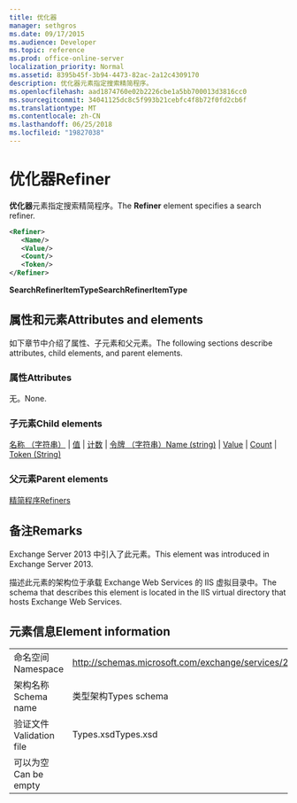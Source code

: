```yaml
---
title: 优化器
manager: sethgros
ms.date: 09/17/2015
ms.audience: Developer
ms.topic: reference
ms.prod: office-online-server
localization_priority: Normal
ms.assetid: 8395b45f-3b94-4473-82ac-2a12c4309170
description: 优化器元素指定搜索精简程序。
ms.openlocfilehash: aad1874760e02b2226cbe1a5bb700013d3816cc0
ms.sourcegitcommit: 34041125dc8c5f993b21cebfc4f8b72f0fd2cb6f
ms.translationtype: MT
ms.contentlocale: zh-CN
ms.lasthandoff: 06/25/2018
ms.locfileid: "19827038"
---
```

# <a name="refiner"></a><span data-ttu-id="9329c-103">优化器</span><span class="sxs-lookup"><span data-stu-id="9329c-103">Refiner</span></span>

<span data-ttu-id="9329c-104">**优化器**元素指定搜索精简程序。</span><span class="sxs-lookup"><span data-stu-id="9329c-104">The **Refiner** element specifies a search refiner.</span></span> 
  
```XML
<Refiner>
   <Name/>
   <Value/>
   <Count/>
   <Token/>
</Refiner>
```

 <span data-ttu-id="9329c-105">**SearchRefinerItemType**</span><span class="sxs-lookup"><span data-stu-id="9329c-105">**SearchRefinerItemType**</span></span>
## <a name="attributes-and-elements"></a><span data-ttu-id="9329c-106">属性和元素</span><span class="sxs-lookup"><span data-stu-id="9329c-106">Attributes and elements</span></span>

<span data-ttu-id="9329c-107">如下章节中介绍了属性、子元素和父元素。</span><span class="sxs-lookup"><span data-stu-id="9329c-107">The following sections describe attributes, child elements, and parent elements.</span></span>
  
### <a name="attributes"></a><span data-ttu-id="9329c-108">属性</span><span class="sxs-lookup"><span data-stu-id="9329c-108">Attributes</span></span>

<span data-ttu-id="9329c-109">无。</span><span class="sxs-lookup"><span data-stu-id="9329c-109">None.</span></span>
  
### <a name="child-elements"></a><span data-ttu-id="9329c-110">子元素</span><span class="sxs-lookup"><span data-stu-id="9329c-110">Child elements</span></span>

<span data-ttu-id="9329c-111">[名称 （字符串）](name-string.md) | [值](value.md) | [计数](count.md) | [令牌 （字符串）](token-string.md)</span><span class="sxs-lookup"><span data-stu-id="9329c-111">[Name (string)](name-string.md) | [Value](value.md) | [Count](count.md) | [Token (String)](token-string.md)</span></span>
  
### <a name="parent-elements"></a><span data-ttu-id="9329c-112">父元素</span><span class="sxs-lookup"><span data-stu-id="9329c-112">Parent elements</span></span>

[<span data-ttu-id="9329c-113">精简程序</span><span class="sxs-lookup"><span data-stu-id="9329c-113">Refiners</span></span>](refiners.md)
  
## <a name="remarks"></a><span data-ttu-id="9329c-114">备注</span><span class="sxs-lookup"><span data-stu-id="9329c-114">Remarks</span></span>

<span data-ttu-id="9329c-115">Exchange Server 2013 中引入了此元素。</span><span class="sxs-lookup"><span data-stu-id="9329c-115">This element was introduced in Exchange Server 2013.</span></span>
  
<span data-ttu-id="9329c-116">描述此元素的架构位于承载 Exchange Web Services 的 IIS 虚拟目录中。</span><span class="sxs-lookup"><span data-stu-id="9329c-116">The schema that describes this element is located in the IIS virtual directory that hosts Exchange Web Services.</span></span>
  
## <a name="element-information"></a><span data-ttu-id="9329c-117">元素信息</span><span class="sxs-lookup"><span data-stu-id="9329c-117">Element information</span></span>

|||
|:-----|:-----|
|<span data-ttu-id="9329c-118">命名空间</span><span class="sxs-lookup"><span data-stu-id="9329c-118">Namespace</span></span>  <br/> |http://schemas.microsoft.com/exchange/services/2006/types  <br/> |
|<span data-ttu-id="9329c-119">架构名称</span><span class="sxs-lookup"><span data-stu-id="9329c-119">Schema name</span></span>  <br/> |<span data-ttu-id="9329c-120">类型架构</span><span class="sxs-lookup"><span data-stu-id="9329c-120">Types schema</span></span>  <br/> |
|<span data-ttu-id="9329c-121">验证文件</span><span class="sxs-lookup"><span data-stu-id="9329c-121">Validation file</span></span>  <br/> |<span data-ttu-id="9329c-122">Types.xsd</span><span class="sxs-lookup"><span data-stu-id="9329c-122">Types.xsd</span></span>  <br/> |
|<span data-ttu-id="9329c-123">可以为空</span><span class="sxs-lookup"><span data-stu-id="9329c-123">Can be empty</span></span>  <br/> ||
   


